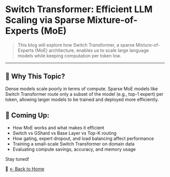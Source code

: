 # Switch Transformer: Efficient LLM Scaling via Sparse Mixture-of-Experts (MoE)

> This blog will explore how Switch Transformer, a sparse Mixture-of-Experts (MoE) architecture, enables us to scale large language models while keeping computation per token low.

---

## 🚀 Why This Topic?

Dense models scale poorly in terms of compute. Sparse MoE models like Switch Transformer route only a subset of the model (e.g., top-1 expert) per token, allowing larger models to be trained and deployed more efficiently.

## 📌 Coming Up:

- How MoE works and what makes it efficient
- Switch vs GShard vs Base Layer vs Top-K routing
- How gating, expert dropout, and load balancing affect performance
- Training a small-scale Switch Transformer on domain data
- Evaluating compute savings, accuracy, and memory usage

Stay tuned!

🔗 [← Back to Home](../index.html)
